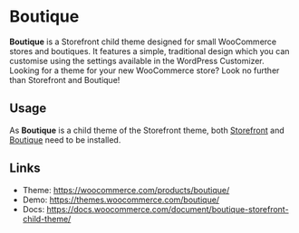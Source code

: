 # Boutique

**Boutique** is a Storefront child theme designed for small WooCommerce stores and boutiques. It features a simple, traditional design which you can customise using the settings available in the WordPress Customizer. Looking for a theme for your new WooCommerce store? Look no further than Storefront and Boutique!

## Usage

As **Boutique** is a child theme of the Storefront theme, both [Storefront](https://woocommerce.com/storefront/) and [Boutique](https://woocommerce.com/products/boutique/) need to be installed.

## Links

- Theme: https://woocommerce.com/products/boutique/
- Demo: https://themes.woocommerce.com/boutique/
- Docs: https://docs.woocommerce.com/document/boutique-storefront-child-theme/
